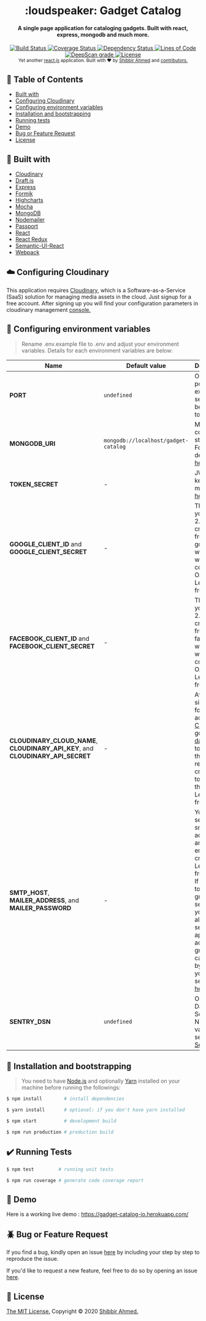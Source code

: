 <h1 align="center">
    :loudspeaker: Gadget Catalog
</h1>

<h4 align="center">A single page application for cataloging gadgets. Built with react, express, mongodb and much more.</h4>

<div align="center">
    <a href="https://travis-ci.com/shibbir/gadget-catalog">
        <img src="https://travis-ci.com/shibbir/gadget-catalog.svg?branch=master" alt="Build Status"/>
    </a>
    <a href="https://coveralls.io/github/shibbir/gadget-catalog?branch=master">
        <img src="https://coveralls.io/repos/github/shibbir/gadget-catalog/badge.svg?branch=master" alt="Coverage Status"/>
    </a>
    <a href="https://david-dm.org/shibbir/gadget-catalog">
        <img src="https://david-dm.org/shibbir/gadget-catalog.svg" alt="Dependency Status"/>
    </a>
    <a href="https://sonarcloud.io/dashboard?id=shibbir_gadget-catalog">
        <img src="https://sonarcloud.io/api/project_badges/measure?project=shibbir_gadget-catalog&metric=ncloc" alt="Lines of Code"/>
    </a>
    <a href="https://deepscan.io/dashboard#view=project&tid=5649&pid=7486&bid=76909">
        <img src="https://deepscan.io/api/teams/5649/projects/7486/branches/76909/badge/grade.svg" alt="DeepScan grade">
    </a>
    <a href="https://opensource.org/licenses/MIT">
        <img src="https://img.shields.io/badge/license-MIT-blue.svg" alt="License"/>
    </a>
</div>

<div align="center">
    <sub>Yet another <a href="https://reactjs.org/">react.js</a> application. Built with ❤︎ by
    <a href="https://twitter.com/shibbir_io">Shibbir Ahmed</a> and
    <a href="https://github.com/shibbir/gadget-catalog/graphs/contributors">
        contributors.
    </a>
</div>

## :bookmark: Table of Contents
- [Built with](#hammer-built-with)
- [Configuring Cloudinary](#cloud-configuring-cloudinary)
- [Configuring environment variables](#key-configuring-environment-variables)
- [Installation and bootstrapping](#rocket-installation-and-bootstrapping)
- [Running tests](#heavy_check_mark-running-tests)
- [Demo](#flashlight-demo)
- [Bug or Feature Request](#beetle-bug-or-feature-request)
- [License](#memo-License)

## :hammer: Built with
- [Cloudinary](https://cloudinary.com/)
- [Draft.js](https://draftjs.org/)
- [Express](https://expressjs.com/)
- [Formik](https://jaredpalmer.com/formik/)
- [Highcharts](https://www.highcharts.com/)
- [Mocha](https://mochajs.org/)
- [MongoDB](https://www.mongodb.com/)
- [Nodemailer](https://nodemailer.com/)
- [Passport](http://passportjs.org/)
- [React](https://reactjs.org/)
- [React Redux](https://react-redux.js.org/)
- [Semantic-UI-React](https://react.semantic-ui.com/)
- [Webpack](https://webpack.js.org/)

## :cloud: Configuring Cloudinary
This application requires [Cloudinary](https://cloudinary.com/), which is a Software-as-a-Service (SaaS) solution for managing media assets in the cloud. Just signup for a free account. After signing up you will find your configuration parameters in cloudinary management [console.](https://cloudinary.com/console)

## :key: Configuring environment variables
> Rename .env.example file to .env and adjust your environment variables. Details for each environment variables are below:
 
Name | Default value | Description
------------ | ------------- | -------------
**PORT** | `undefined` | On which port express server will be running to
**MONGODB_URI** | `mongodb://localhost/gadget-catalog` | MongoDB connection string URI. For more details visit [here](https://docs.mongodb.com/manual/reference/connection-string/).
**TOKEN_SECRET** | - | JWT secret key. Learn more from [here](https://jwt.io/introduction/).
**GOOGLE_CLIENT_ID** and **GOOGLE_CLIENT_SECRET** | - | These are you OAuth 2.0 client credentials from google which you will need to configure OAuth 2.0. Learn more from [here](https://developers.google.com/identity/protocols/OAuth2).
**FACEBOOK_CLIENT_ID** and **FACEBOOK_CLIENT_SECRET** | - | These are you OAuth 2.0 client credentials from facebook which you will need to configure OAuth 2.0. Learn more from [here](https://developers.facebook.com/docs/facebook-login/manually-build-a-login-flow).
**CLOUDINARY_CLOUD_NAME**, **CLOUDINARY_API_KEY**, and **CLOUDINARY_API_SECRET** | - | After signing up for a free account in [Cloudinary](https://cloudinary.com/), go to your [dashboard](https://cloudinary.com/console) to obtain the required credentials to access their api. Learn more from [here](https://cloudinary.com/documentation).
**SMTP_HOST**, **MAILER_ADDRESS**, and **MAILER_PASSWORD** | - | Your mail server's smtp address and your email credentials. Learn more from [here](https://nodemailer.com/smtp/). If you want to use gmail to send emails you have to allow non secure apps to access gmail. You can do this by going to your gmail settings [here](https://myaccount.google.com/lesssecureapps).
**SENTRY_DSN** | `undefined` | Optional: Data Source Name(DSN) value for setting up [Sentry](https://sentry.io/welcome/)

## :rocket: Installation and bootstrapping
> You need to have [Node.js](https://nodejs.org/en/) and optionally [Yarn](https://yarnpkg.com/lang/en/) installed on your machine before running the followings:

```bash
$ npm install        # install dependencies

$ yarn install       # optional: if you don't have yarn installed

$ npm start          # development build

$ npm run production # production build
```

## :heavy_check_mark: Running Tests
```bash
$ npm test         # running unit tests

$ npm run coverage # generate code coverage report
```

## :flashlight: Demo
Here is a working live demo :  https://gadget-catalog-io.herokuapp.com/

## :beetle: Bug or Feature Request
If you find a bug, kindly open an issue [here](https://github.com/shibbir/gadget-catalog/issues/new) by including your step by step to reproduce the issue.

If you'd like to request a new feature, feel free to do so by opening an issue [here](https://github.com/shibbir/gadget-catalog/issues/new).

## :memo: License
<a href="https://opensource.org/licenses/MIT">The MIT License.</a> Copyright &copy; 2020 [Shibbir Ahmed.](https://shibbir.io/)
